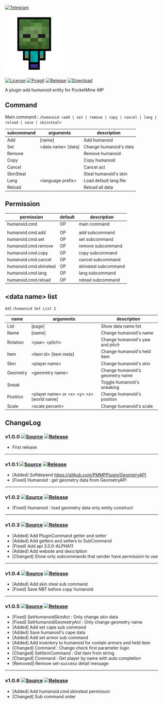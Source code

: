 [![Telegram](https://img.shields.io/badge/Telegram-PresentKim-blue.svg?logo=telegram)](https://t.me/PresentKim)

[![icon/192x192](meta/icon/192x192.png?raw=true)]()

[![License](https://img.shields.io/github/license/PMMPPlugin/Humanoid.svg?label=License)](LICENSE)
[![Poggit](https://poggit.pmmp.io/ci.shield/PMMPPlugin/Humanoid/Humanoid)](https://poggit.pmmp.io/ci/PMMPPlugin/Humanoid)
[![Release](https://img.shields.io/github/release/PMMPPlugin/Humanoid.svg?label=Release)](https://github.com/PMMPPlugin/Humanoid/releases/latest)
[![Download](https://img.shields.io/github/downloads/PMMPPlugin/Humanoid/total.svg?label=Download)](https://github.com/PMMPPlugin/Humanoid/releases/latest)


A plugin add humanoid entity for PocketMine-MP

## Command
Main command : `/humanoid <add | set | remove | copy | cancel | lang | reload | save | skinsteal>`

| subcommand | arguments              | description                 |
| ---------- | ---------------------- | --------------------------- |
| Add        | \[name\]               | Add humanoid                |
| Set        | \<data name\> \[data\] | Change humanoid's data      |
| Remove     |                        | Remove humanoid             |
| Copy       |                        | Copy humanoid               |
| Cancel     |                        | Cancel act                  |
| SkinSteal  |                        | Steal humanoid's skin       |
| Lang       | \<language prefix\>    | Load default lang file      |
| Reload     |                        | Reload all data             |




## Permission
| permission             | default  | description          |
| ---------------------- | -------- | -------------------- |
| humanoid.cmd           | OP       | main command         |
|                        |          |                      |
| humanoid.cmd.add       | OP       | add subcommand       |
| humanoid.cmd.set       | OP       | set  subcommand      |
| humanoid.cmd.remove    | OP       | remove subcommand    |
| humanoid.cmd.copy      | OP       | copy subcommand      |
| humanoid.cmd.cancel    | OP       | cancel subcommand    |
| humanoid.cmd.skinsteal | OP       | skinsteal subcommand |
| humanoid.cmd.lang      | OP       | lang subcommand      |
| humanoid.cmd.reload    | OP       | reload subcommand    |




## \<data name\> list
ex)  `/humanoid Set List 2`

| name       | arguments                                           | description                     |
| ---------- | --------------------------------------------------- | ------------------------------- |
| List       | \[page\]                                            | Show data name list             |
| Name       | \[name\]                                            | Change humanoid's name          |
| Rotation   | \<yaw\> \<pitch\>                                   | Change humanoid's yaw and pitch |
| Item       | \<item id\> \[item meta\]                           | Change humanoid's held item     |
| Skin       | \<player name\>                                     | Change humanoid's skin          |
| Geometry   | \<geometry name\>                                   | Change humanoid's geometry name |
| Sneak      |                                                     | Toggle humanoid's sneaking      |
| Position   | \<player name\> or \<x\> \<y\> \<z\> \[world name\] | Change humanoid's position |
| Scale      | \<scale percent\>                                   | Change humanoid's scale         |




## ChangeLog
### v1.0.0 [![Source](https://img.shields.io/badge/source-v1.0.0-blue.png?label=source)](https://github.com/PMMPPlugin/Humanoid/tree/v1.0.0) [![Release](https://img.shields.io/github/downloads/PMMPPlugin/Humanoid/v1.0.0/total.png?label=download&colorB=1fadad)](https://github.com/PMMPPlugin/Humanoid/releases/v1.0.0)
- First release
  
  
---
### v1.0.1 [![Source](https://img.shields.io/badge/source-v1.0.1-blue.png?label=source)](https://github.com/PMMPPlugin/Humanoid/tree/v1.0.1) [![Release](https://img.shields.io/github/downloads/PMMPPlugin/Humanoid/v1.0.1/total.png?label=download&colorB=1fadad)](https://github.com/PMMPPlugin/Humanoid/releases/v1.0.1)
- \[Added\] Softdepend https://github.com/PMMPPlugin/GeometryAPI
- \[Fixed\] Humanoid : get geometry data from GeometryAPI
  
  
---
### v1.0.2 [![Source](https://img.shields.io/badge/source-v1.0.2-blue.png?label=source)](https://github.com/PMMPPlugin/Humanoid/tree/v1.0.2) [![Release](https://img.shields.io/github/downloads/PMMPPlugin/Humanoid/v1.0.2/total.png?label=download&colorB=1fadad)](https://github.com/PMMPPlugin/Humanoid/releases/v1.0.2)
- \[Fixed\] Humanoid : load geometry data only entity construct
  
  
---
### v1.0.3 [![Source](https://img.shields.io/badge/source-v1.0.3-blue.png?label=source)](https://github.com/PMMPPlugin/Humanoid/tree/v1.0.3) [![Release](https://img.shields.io/github/downloads/PMMPPlugin/Humanoid/v1.0.3/total.png?label=download&colorB=1fadad)](https://github.com/PMMPPlugin/Humanoid/releases/v1.0.3)
- \[Added\] Add PluginCommand getter and setter
- \[Added\] Add getters and setters to SubCommand
- \[Fixed\] Add api 3.0.0-ALPHA11
- \[Added\] Add website and description
- \[Changed\] Show only subcommands that sender have permission to use
  
  
---
### v1.0.4 [![Source](https://img.shields.io/badge/source-v1.0.4-blue.png?label=source)](https://github.com/PMMPPlugin/Humanoid/tree/v1.0.4) [![Release](https://img.shields.io/github/downloads/PMMPPlugin/Humanoid/v1.0.4/total.png?label=download&colorB=1fadad)](https://github.com/PMMPPlugin/Humanoid/releases/v1.0.4)
- \[Added\] Add skin steal sub command
- \[Fixed\] Save NBT before copy humanoid
  
  
---
### v1.0.5 [![Source](https://img.shields.io/badge/source-v1.0.5-blue.png?label=source)](https://github.com/PMMPPlugin/Humanoid/tree/v1.0.5) [![Release](https://img.shields.io/github/downloads/PMMPPlugin/Humanoid/v1.0.5/total.png?label=download&colorB=1fadad)](https://github.com/PMMPPlugin/Humanoid/releases/v1.0.5)
- \[Fixed\] SetHumanoidSkinAct : Only change skin data
- \[Fixed\] SetHumanoidGeometryAct : Only change geometry name
- \[Added\] Add set cape sub command
- \[Added\] Save humanoid's cape data
- \[Added\] Add set armor sub command
- \[Added\] Add inventory to humanoid  for contain armors and held item
- \[Changed\] Command : Change check first parameter logic
- \[Changed\] SetItemCommand : Get item from string
- \[Changed\] Command : Get player by name with auto completion
- \[Removed\] Remove set-success detail message
  
  
---
### v1.0.6 [![Source](https://img.shields.io/badge/source-v1.0.6-blue.png?label=source)](https://github.com/PMMPPlugin/Humanoid/tree/v1.0.6) [![Release](https://img.shields.io/github/downloads/PMMPPlugin/Humanoid/v1.0.6/total.png?label=download&colorB=1fadad)](https://github.com/PMMPPlugin/Humanoid/releases/v1.0.6)
- \[Added\] Add humanoid.cmd.skinsteal permisson
- \[Changed\] Sub command order

